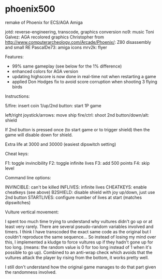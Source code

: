 # phoenix500
remake of Phoenix for ECS/AGA Amiga

jotd: reverse-engineering, transcode, graphics conversion
no9: music
Toni Galvez: AGA recolored graphics
Christopher from http://www.computerarcheology.com/Arcade/Phoenix/: Z80 disassembly and small RE
PascalDe73: amiga icons
mrv2k: flyer

Features:

- 99% same gameplay (see below for the 1% difference)
- enhanced colors for AGA version
- updating highscore is now done in real-time not when restarting a game
- applied Don Hodges fix to avoid score corruption when shooting 3 flying birds

Instructions:

5/fire: insert coin
1/up/2nd button: start 1P game

left/right joystick/arrows: move ship
fire/ctrl: shoot
2nd button/down/alt: shield

If 2nd button is pressed once (to start game or to trigger shield) then the game
will disable down for shield.

Extra life at 3000 and 30000 (easiest dipswitch setting)

Cheat keys:

F1: toggle invincibility
F2: toggle infinite lives
F3: add 500 points
F4: skip level

Command line options:

INVINCIBLE: can't be killed
INFLIVES: infinite lives
CHEATKEYS: enable cheatkeys (see above)
B2SHIELD: disable shield with joy up/down, just use 2nd button
STARTLIVES: configure number of lives at start (matches dipswitches)
	
Vulture vertical movement:

I spent too much time trying to understand why vultures didn't go up or at least
very rarely. There are several pseudo-random variables involved and timers. I think
I have transcoded the exact same code as the original but I couldn't reproduce the
same sequence... So instead of losing my mind over this, I implemented a kludge
to force vultures up if they hadn't gone up for too long.
(means: the random value is 0 for too long instead of 1 when it's possible to go up).
Combined to an anti-wrap check which avoids that the vultures attack the player by
rising from the bottom, it works pretty well.

I still don't understand how the original game manages to do that part given the randomness
involved.